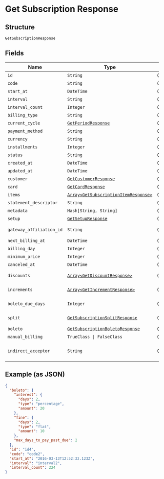 
# Get Subscription Response

## Structure

`GetSubscriptionResponse`

## Fields

| Name | Type | Tags | Description |
|  --- | --- | --- | --- |
| `id` | `String` | Optional | - |
| `code` | `String` | Optional | - |
| `start_at` | `DateTime` | Optional | - |
| `interval` | `String` | Optional | - |
| `interval_count` | `Integer` | Optional | - |
| `billing_type` | `String` | Optional | - |
| `current_cycle` | [`GetPeriodResponse`](../../doc/models/get-period-response.md) | Optional | - |
| `payment_method` | `String` | Optional | - |
| `currency` | `String` | Optional | - |
| `installments` | `Integer` | Optional | - |
| `status` | `String` | Optional | - |
| `created_at` | `DateTime` | Optional | - |
| `updated_at` | `DateTime` | Optional | - |
| `customer` | [`GetCustomerResponse`](../../doc/models/get-customer-response.md) | Optional | - |
| `card` | [`GetCardResponse`](../../doc/models/get-card-response.md) | Optional | - |
| `items` | [`Array<GetSubscriptionItemResponse>`](../../doc/models/get-subscription-item-response.md) | Optional | - |
| `statement_descriptor` | `String` | Optional | - |
| `metadata` | `Hash[String, String]` | Optional | - |
| `setup` | [`GetSetupResponse`](../../doc/models/get-setup-response.md) | Optional | - |
| `gateway_affiliation_id` | `String` | Optional | Affiliation Code |
| `next_billing_at` | `DateTime` | Optional | - |
| `billing_day` | `Integer` | Optional | - |
| `minimum_price` | `Integer` | Optional | - |
| `canceled_at` | `DateTime` | Optional | - |
| `discounts` | [`Array<GetDiscountResponse>`](../../doc/models/get-discount-response.md) | Optional | Subscription discounts |
| `increments` | [`Array<GetIncrementResponse>`](../../doc/models/get-increment-response.md) | Optional | Subscription increments |
| `boleto_due_days` | `Integer` | Optional | Days until boleto expires |
| `split` | [`GetSubscriptionSplitResponse`](../../doc/models/get-subscription-split-response.md) | Optional | Subscription's split response |
| `boleto` | [`GetSubscriptionBoletoResponse`](../../doc/models/get-subscription-boleto-response.md) | Optional | - |
| `manual_billing` | `TrueClass \| FalseClass` | Optional | - |
| `indirect_acceptor` | `String` | Optional | Business model identifier |

## Example (as JSON)

```json
{
  "boleto": {
    "interest": {
      "days": 2,
      "type": "percentage",
      "amount": 20
    },
    "fine": {
      "days": 2,
      "type": "flat",
      "amount": 10
    },
    "max_days_to_pay_past_due": 2
  },
  "id": "id4",
  "code": "code2",
  "start_at": "2016-03-13T12:52:32.123Z",
  "interval": "interval2",
  "interval_count": 224
}
```

